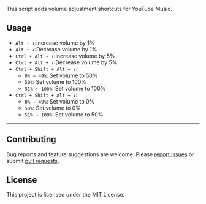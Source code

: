 This script adds volume adjustment shortcuts for YouTube Music.

## Usage

- `Alt + ↑`:Increase volume by 1%
- `Alt + ↓`:Decrease volume by 1%
- `Ctrl + Alt + ↑`:Increase volume by 5%
- `Ctrl + Alt + ↓`:Decrease volume by 5%
- `Ctrl + Shift + Alt + ↑`:
  - `0% ~ 49%`: Set volume to 50%
  - `50%`: Set volume to 100%
  - `51% ~ 100%`: Set volume to 100%
- `Ctrl + Shift + Alt + ↓`:
  - `0% ~ 49%`: Set volume to 0%
  - `50%`: Set volume to 0%
  - `51% ~ 100%`: Set volume to 50%

---

## Contributing

Bug reports and feature suggestions are welcome. Please [report issues](https://github.com/yossy17/youTube-music-volume-control-shortcut/issues) or submit [pull requests](https://github.com/yossy17/youTube-music-volume-control-shortcut/pulls).

## License

This project is licensed under the MIT License.
